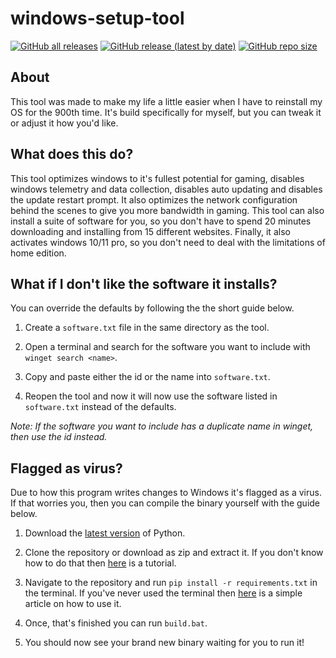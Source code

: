 # windows-setup-tool
[![GitHub all releases](https://img.shields.io:/github/downloads/Anequit/windows-setup-tool/total)](https://github.com/Anequit/SCD/releases)
[![GitHub release (latest by date)](https://img.shields.io:/github/v/release/Anequit/windows-setup-tool)](https://github.com/Anequit/SCD/releases)
[![GitHub repo size](https://img.shields.io:/github/repo-size/Anequit/windows-setup-tool)](https://github.com/Anequit/SCD/releases)


## About
This tool was made to make my life a little easier when I have to reinstall my OS for the 900th time. It's build specifically for myself, but you can tweak it or adjust it how you'd like. 


## What does this do?
This tool optimizes windows to it's fullest potential for gaming, disables windows telemetry and data collection, disables auto updating and disables the update restart prompt. It also optimizes the network configuration behind the scenes to give you more bandwidth in gaming. This tool can also install a suite of software for you, so you don't have to spend 20 minutes downloading and installing from 15 different websites. Finally, it also activates windows 10/11 pro, so you don't need to deal with the limitations of home edition.


## What if I don't like the software it installs?
You can override the defaults by following the the short guide below.

1. Create a `software.txt` file in the same directory as the tool.

2. Open a terminal and search for the software you want to include with `winget search <name>`.

3. Copy and paste either the id or the name into `software.txt`.

4. Reopen the tool and now it will now use the software listed in `software.txt` instead of the defaults.

*Note: If the software you want to include has a duplicate name in winget, then use the id instead.*


## Flagged as virus?
Due to how this program writes changes to Windows it's flagged as a virus. If that worries you, then you can compile the binary yourself with the guide below.

1. Download the [latest version](https://www.python.org/downloads/) of Python.

2. Clone the repository or download as zip and extract it. If you don't know how to do that then [here](https://www.youtube.com/watch?v=X5e3xQBeqf8) is a tutorial.

3. Navigate to the repository and run `pip install -r requirements.txt` in the terminal. If you've never used the terminal then [here](https://wiki.communitydata.science/Windows_terminal_navigation) is a simple article on how to use it.

4. Once, that's finished you can run `build.bat`.

5. You should now see your brand new binary waiting for you to run it!
